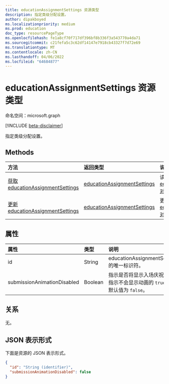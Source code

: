 ```yaml
---
title: educationAssignmentSettings 资源类型
description: 指定类级分配设置。
author: dipakboyed
ms.localizationpriority: medium
ms.prod: education
doc_type: resourcePageType
ms.openlocfilehash: fe1a8cf70f717df396bf8b336f3a543770a4da71
ms.sourcegitcommit: c21fefa5c3c62df14147e7918cb43327f7d72e69
ms.translationtype: MT
ms.contentlocale: zh-CN
ms.lasthandoff: 04/06/2022
ms.locfileid: "64684877"
---
```

# <a name="educationassignmentsettings-resource-type"></a>educationAssignmentSettings 资源类型

命名空间：microsoft.graph

[!INCLUDE [beta-disclaimer](../../includes/beta-disclaimer.md)]

指定类级分配设置。

## <a name="methods"></a>Methods
|方法|返回类型|说明|
|:---|:---|:---|
|[获取 educationAssignmentSettings](../api/educationassignmentsettings-get.md)|[educationAssignmentSettings](../resources/educationassignmentsettings.md)|读取 [educationAssignmentSettings 对象的](../resources/educationassignmentsettings.md) 属性和关系。|
|[更新 educationAssignmentSettings](../api/educationassignmentsettings-update.md)|[educationAssignmentSettings](../resources/educationassignmentsettings.md)|更新 [educationAssignmentSettings 对象的](../resources/educationassignmentsettings.md) 属性。|

## <a name="properties"></a>属性
|属性|类型|说明|
|:---|:---|:---|
|id|String|educationAssignmentSettings 的唯一标识符。|
|submissionAnimationDisabled|Boolean|指示是否将显示入场庆祝动画。 指示不会显示动画的 `true` 值。 默认值为 `false`。|

## <a name="relationships"></a>关系
无。

## <a name="json-representation"></a>JSON 表示形式
下面是资源的 JSON 表示形式。
<!-- {
  "blockType": "resource",
  "keyProperty": "id",
  "@odata.type": "microsoft.graph.educationAssignmentSettings",
  "openType": false
}
-->
``` json
{
  "id": "String (identifier)",
  "submissionAnimationDisabled": false
}
```

